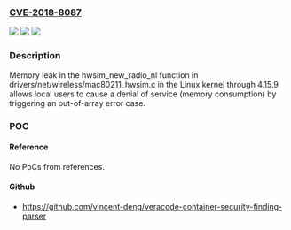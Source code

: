 ### [CVE-2018-8087](https://cve.mitre.org/cgi-bin/cvename.cgi?name=CVE-2018-8087)
![](https://img.shields.io/static/v1?label=Product&message=n%2Fa&color=blue)
![](https://img.shields.io/static/v1?label=Version&message=n%2Fa&color=blue)
![](https://img.shields.io/static/v1?label=Vulnerability&message=n%2Fa&color=brighgreen)

### Description

Memory leak in the hwsim_new_radio_nl function in drivers/net/wireless/mac80211_hwsim.c in the Linux kernel through 4.15.9 allows local users to cause a denial of service (memory consumption) by triggering an out-of-array error case.

### POC

#### Reference
No PoCs from references.

#### Github
- https://github.com/vincent-deng/veracode-container-security-finding-parser

